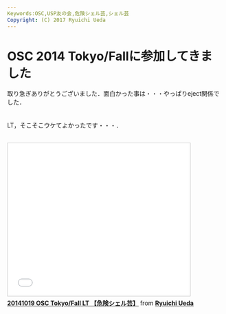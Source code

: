 ```yaml
---
Keywords:OSC,USP友の会,危険シェル芸,シェル芸
Copyright: (C) 2017 Ryuichi Ueda
---
```

# OSC 2014 Tokyo/Fallに参加してきました
取り急ぎありがとうございました．面白かった事は・・・やっぱりeject関係でした．<br />
<br />
<br />
LT，そこそこウケてよかったです・・・．<br />
<br />
<iframe src="//www.slideshare.net/slideshow/embed_code/40447893" width="425" height="355" frameborder="0" marginwidth="0" marginheight="0" scrolling="no" style="border:1px solid #CCC; border-width:1px; margin-bottom:5px; max-width: 100%;" allowfullscreen> </iframe> <div style="margin-bottom:5px"> <strong> <a href="//www.slideshare.net/ryuichiueda/20141019-osc-tokyofall-lt" title="20141019 OSC Tokyo/Fall LT 【危険シェル芸】" target="_blank">20141019 OSC Tokyo/Fall LT 【危険シェル芸】</a> </strong> from <strong><a href="//www.slideshare.net/ryuichiueda" target="_blank">Ryuichi Ueda</a></strong> </div>
